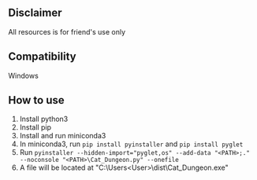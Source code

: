 ## Disclaimer

All resources is for friend's use only

## Compatibility 
Windows

## How to use
1. Install python3
2. Install pip
3. Install and run miniconda3
4. In miniconda3, run `pip install pyinstaller` and `pip install pyglet`
5. Run `pyinstaller --hidden-import="pyglet,os" --add-data "<PATH>;." --noconsole "<PATH>\Cat_Dungeon.py" --onefile`
6. A file will be located at "C:\Users\<User>\dist\Cat_Dungeon.exe"
